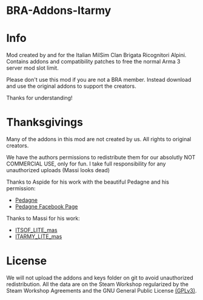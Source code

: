# BRA-Addons-Itarmy

# Info

Mod created by and for the Italian MilSim Clan Brigata Ricognitori Alpini.
Contains addons and compatibility patches to free the normal Arma 3 server mod slot limit.

Please don't use this mod if you are not a BRA member. Instead download and use the original addons to support the creators.

Thanks for understanding!

# Thanksgivings

Many of the addons in this mod are not created by us. All rights to original creators.

We have the authors permissions to redistribute them for our absolutly NOT COMMERCIAL USE, only for fun.
I take full responsibility for any unauthorized uploads (Massi looks dead)

Thanks to Aspide for his work with the beautiful Pedagne and his permission:
- [Pedagne](https://steamcommunity.com/sharedfiles/filedetails/?id=853934161)
- [Pedagne Facebook Page](https://www.facebook.com/Pedagnemod)

Thanks to Massi for his work:
- [ITSOF_LITE_mas](https://steamcommunity.com/sharedfiles/filedetails/?id=1141978995)
- [ITARMY_LITE_mas](https://steamcommunity.com/sharedfiles/filedetails/?id=1658597841)

# License

We will not upload the addons and keys folder on git to avoid unauthorized redistribution. All the data are on the Steam Workshop regularized by the Steam Workshop Agreements and the GNU General Public License [(GPLv3)](https://github.com/GoDz3rK/BRA-Addons-Itarmy/blob/main/LICENSE).
